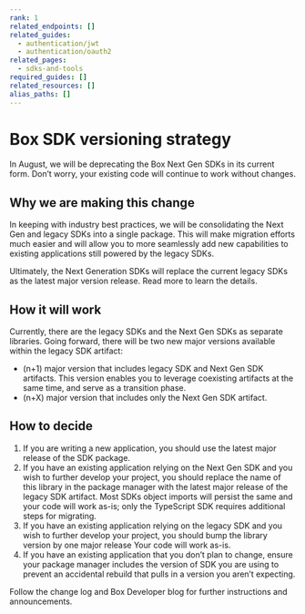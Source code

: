 ```yaml
---
rank: 1
related_endpoints: []
related_guides:
  - authentication/jwt
  - authentication/oauth2
related_pages:
  - sdks-and-tools
required_guides: []
related_resources: []
alias_paths: []
---
```


# Box SDK versioning strategy

In August, we will be deprecating the Box Next Gen SDKs in its current form. Don’t worry, your existing code will continue to work without changes.

## Why we are making this change

In keeping with industry best practices, we will be consolidating the Next Gen and legacy SDKs into a single package. This will make migration efforts much easier and will allow you to more seamlessly add new capabilities to existing applications still powered by the legacy SDKs. 

Ultimately, the Next Generation SDKs will replace the current legacy SDKs as the latest major version release. Read more to learn the details.

## How it will work

Currently, there are the legacy SDKs and the Next Gen SDKs as separate libraries. Going forward, there will be two new major versions available within the legacy SDK artifact:

- (n+1) major version that includes legacy SDK and Next Gen SDK artifacts. This version enables you to leverage coexisting artifacts at the same time, and serve as a transition phase.
- (n+X) major version that includes only the Next Gen SDK artifact.

## How to decide

1. If you are writing a new application, you should use the latest major release of the SDK package.
2. If you have an existing application relying on the Next Gen SDK and you wish to further develop your project, you should replace the name of this library in the package manager with the latest major release of the legacy SDK artifact. Most SDKs object imports will persist the same and your code will work as-is; only the TypeScript SDK requires additional steps for migrating.
3. If you have an existing application relying on the legacy SDK and you wish to further develop your project, you should bump the library version by one major release Your code will work as-is.
4. If you have an existing application that you don’t plan to change, ensure your package manager includes the version of SDK you are using to prevent an accidental rebuild that pulls in a version you aren’t expecting.

Follow the change log and Box Developer blog for further instructions and announcements.
